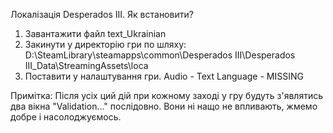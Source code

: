 Локалізація Desperados III.
Як встановити?
1. Завантажити файл text_Ukrainian
2. Закинути у директорію гри по шляху: D:\SteamLibrary\steamapps\common\Desperados III\Desperados III_Data\StreamingAssets\loca
3. Поставити у налаштування гри. Audio - Text Language - MISSING

Примітка: Після усіх ций дій при кожному заході у гру будуть з'являтись два вікна "Validation..." послідовно. Вони ні нащо не впливають, жмемо добре і насолоджуємось.
